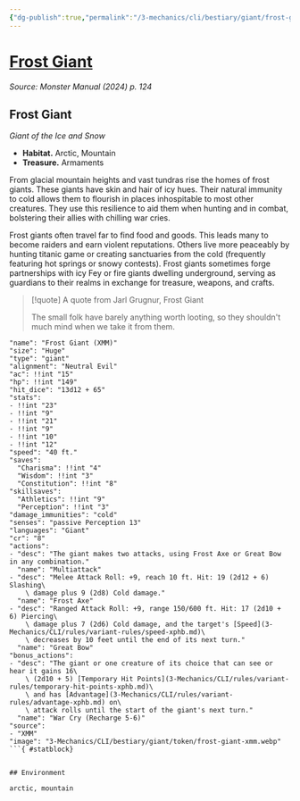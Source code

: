 ```yaml
---
{"dg-publish":true,"permalink":"/3-mechanics/cli/bestiary/giant/frost-giant-xmm/","tags":["ttrpg-cli/compendium/src/5e/xmm","ttrpg-cli/monster/cr/8","ttrpg-cli/monster/environment/arctic","ttrpg-cli/monster/environment/mountain","ttrpg-cli/monster/size/huge","ttrpg-cli/monster/type/giant"],"noteIcon":""}
---
```


# [Frost Giant](3-Mechanics\CLI\bestiary\giant/frost-giant-xmm.md)
*Source: Monster Manual (2024) p. 124*  

## Frost Giant

*Giant of the Ice and Snow*

- **Habitat.** Arctic, Mountain  
- **Treasure.** Armaments  

From glacial mountain heights and vast tundras rise the homes of frost giants. These giants have skin and hair of icy hues. Their natural immunity to cold allows them to flourish in places inhospitable to most other creatures. They use this resilience to aid them when hunting and in combat, bolstering their allies with chilling war cries.

Frost giants often travel far to find food and goods. This leads many to become raiders and earn violent reputations. Others live more peaceably by hunting titanic game or creating sanctuaries from the cold (frequently featuring hot springs or snowy contests). Frost giants sometimes forge partnerships with icy Fey or fire giants dwelling underground, serving as guardians to their realms in exchange for treasure, weapons, and crafts.

> [!quote] A quote from Jarl Grugnur, Frost Giant  
> 
> The small folk have barely anything worth looting, so they shouldn't much mind when we take it from them.


```statblock
"name": "Frost Giant (XMM)"
"size": "Huge"
"type": "giant"
"alignment": "Neutral Evil"
"ac": !!int "15"
"hp": !!int "149"
"hit_dice": "13d12 + 65"
"stats":
- !!int "23"
- !!int "9"
- !!int "21"
- !!int "9"
- !!int "10"
- !!int "12"
"speed": "40 ft."
"saves":
  "Charisma": !!int "4"
  "Wisdom": !!int "3"
  "Constitution": !!int "8"
"skillsaves":
  "Athletics": !!int "9"
  "Perception": !!int "3"
"damage_immunities": "cold"
"senses": "passive Perception 13"
"languages": "Giant"
"cr": "8"
"actions":
- "desc": "The giant makes two attacks, using Frost Axe or Great Bow in any combination."
  "name": "Multiattack"
- "desc": "Melee Attack Roll: +9, reach 10 ft. Hit: 19 (2d12 + 6) Slashing\
    \ damage plus 9 (2d8) Cold damage."
  "name": "Frost Axe"
- "desc": "Ranged Attack Roll: +9, range 150/600 ft. Hit: 17 (2d10 + 6) Piercing\
    \ damage plus 7 (2d6) Cold damage, and the target's [Speed](3-Mechanics/CLI/rules/variant-rules/speed-xphb.md)\
    \ decreases by 10 feet until the end of its next turn."
  "name": "Great Bow"
"bonus_actions":
- "desc": "The giant or one creature of its choice that can see or hear it gains 16\
    \ (2d10 + 5) [Temporary Hit Points](3-Mechanics/CLI/rules/variant-rules/temporary-hit-points-xphb.md)\
    \ and has [Advantage](3-Mechanics/CLI/rules/variant-rules/advantage-xphb.md) on\
    \ attack rolls until the start of the giant's next turn."
  "name": "War Cry (Recharge 5-6)"
"source":
- "XMM"
"image": "3-Mechanics/CLI/bestiary/giant/token/frost-giant-xmm.webp"
```{ #statblock}


## Environment

arctic, mountain